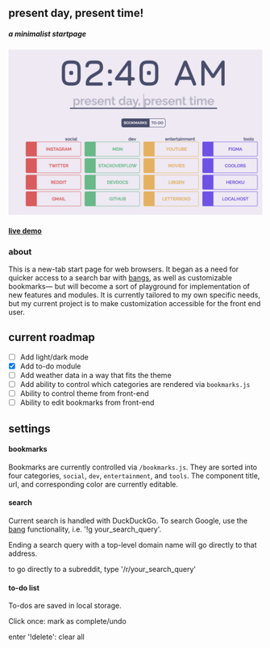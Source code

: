## present day, present time!
##### *a minimalist startpage*

![preview](./public/images/preview.png)

#### [live demo](https://presentday-presenttime.herokuapp.com/)

### about

This is a new-tab start page for web browsers. It began as a need
for quicker access to a search bar with [bangs](https://duckduckgo.com/bang), as well as customizable bookmarks— but will become a sort of playground for implementation of new features and modules. It is currently tailored to my own specific needs, but my current project is to make customization accessible for the front end user.

## current roadmap

- [ ] Add light/dark mode
- [x] Add to-do module
- [ ] Add weather data in a way that fits the theme
- [ ] Add ability to control which categories are rendered via `bookmarks.js`
- [ ] Ability to control theme from front-end
- [ ] Ability to edit bookmarks from front-end

## settings

#### bookmarks

Bookmarks are currently controlled via `/bookmarks.js`. They are sorted
into four categories, `social`, `dev`, `entertainment`, and `tools`. The
component title, url, and corresponding color are currently editable.

#### search

Current search is handled with DuckDuckGo. To search Google, use the [bang](https://duckduckgo.com/bang)
functionality, i.e. '!g your_search_query'.

Ending a search query with a top-level domain name will go directly to that
address.

to go directly to a subreddit, type '/r/your_search_query'

#### to-do list

To-dos are saved in local storage.

Click once: mark as complete/undo

enter '!delete': clear all
